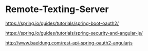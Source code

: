 # Remote-Texting-Server

https://spring.io/guides/tutorials/spring-boot-oauth2/

https://spring.io/guides/tutorials/spring-security-and-angular-js/

http://www.baeldung.com/rest-api-spring-oauth2-angularjs
